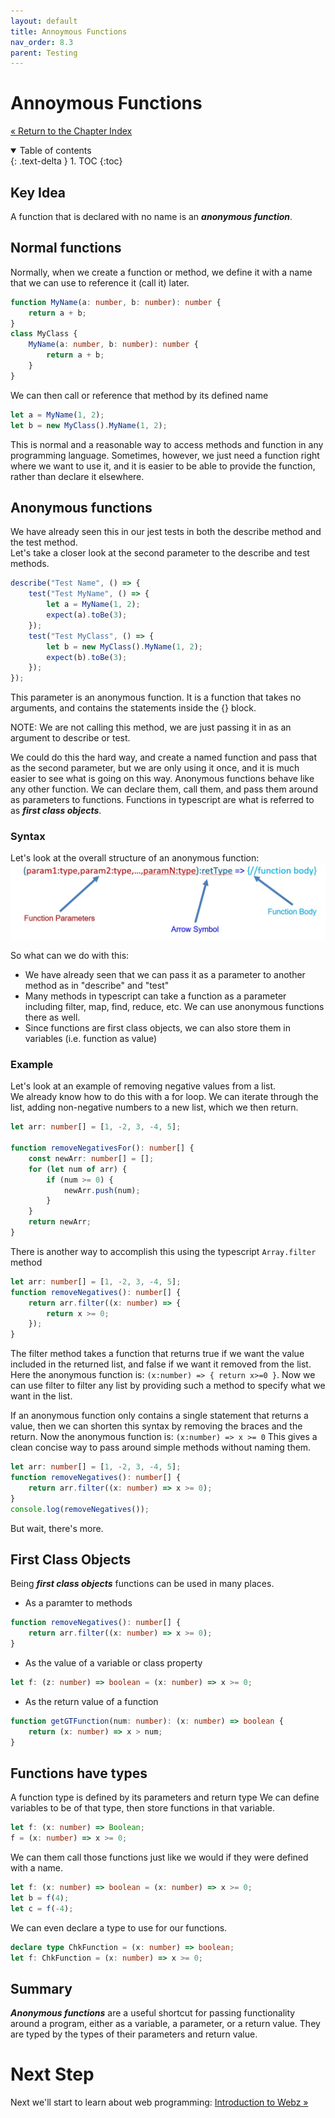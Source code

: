 ```yaml
---
layout: default
title: Annoymous Functions
nav_order: 8.3
parent: Testing
---
```


# Annoymous Functions

[&laquo; Return to the Chapter Index](index.md)

<details open markdown="block">
  <summary>
    Table of contents
  </summary>
  {: .text-delta }
1. TOC
{:toc}
</details>

## Key Idea

A function that is declared with no name is an **_anonymous function_**.

## Normal functions

Normally, when we create a function or method, we define it with a name that we can use to reference it (call it) later.

```typescript
function MyName(a: number, b: number): number {
    return a + b;
}
class MyClass {
    MyName(a: number, b: number): number {
        return a + b;
    }
}
```

We can then call or reference that method by its defined name

```typescript
let a = MyName(1, 2);
let b = new MyClass().MyName(1, 2);
```

This is normal and a reasonable way to access methods and function in any programming language.
Sometimes, however, we just need a function right where we want to use it, and it is easier to be able to provide the function, rather than declare it elsewhere.

## Anonymous functions

We have already seen this in our jest tests in both the describe method and the test method.  
Let's take a closer look at the second parameter to the describe and test methods.

```typescript
describe("Test Name", () => {
    test("Test MyName", () => {
        let a = MyName(1, 2);
        expect(a).toBe(3);
    });
    test("Test MyClass", () => {
        let b = new MyClass().MyName(1, 2);
        expect(b).toBe(3);
    });
});
```

This parameter is an anonymous function. It is a function that takes no arguments, and contains the statements inside the {} block.

NOTE: We are not calling this method, we are just passing it in as an argument to describe or test.

We could do this the hard way, and create a named function and pass that as the second parameter, but we are only using it once, and it is much easier to see what is going on this way.
Anonymous functions behave like any other function. We can declare them, call them, and pass them around as parameters to functions. Functions in typescript are what is referred to as **_first class objects_**.

### Syntax

Let's look at the overall structure of an anonymous function:
![](../../assets/images/anon_1.jpg)

So what can we do with this:

-   We have already seen that we can pass it as a parameter to another method as in "describe" and "test"
-   Many methods in typescript can take a function as a parameter including filter, map, find, reduce, etc. We can use anonymous functions there as well.
-   Since functions are first class objects, we can also store them in variables (i.e. function as value)

### Example

Let's look at an example of removing negative values from a list.  
We already know how to do this with a for loop.
We can iterate through the list, adding non-negative numbers to a new list, which we then return.

```typescript
let arr: number[] = [1, -2, 3, -4, 5];

function removeNegativesFor(): number[] {
    const newArr: number[] = [];
    for (let num of arr) {
        if (num >= 0) {
            newArr.push(num);
        }
    }
    return newArr;
}
```

There is another way to accomplish this using the typescript `Array.filter` method

```typescript
let arr: number[] = [1, -2, 3, -4, 5];
function removeNegatives(): number[] {
    return arr.filter((x: number) => {
        return x >= 0;
    });
}
```

The filter method takes a function that returns true if we want the value included in the returned list, and false if we want it removed from the list.
Here the anonymous function is: `(x:number) => { return x>=0 }`.
Now we can use filter to filter any list by providing such a method to specify what we want in the list.

If an anonymous function only contains a single statement that returns a value, then we can shorten this syntax by removing the braces and the return.
Now the anonymous function is: `(x:number) => x >= 0`
This gives a clean concise way to pass around simple methods without naming them.

```typescript
let arr: number[] = [1, -2, 3, -4, 5];
function removeNegatives(): number[] {
    return arr.filter((x: number) => x >= 0);
}
console.log(removeNegatives());
```

But wait, there's more.

## First Class Objects

Being **_first class objects_** functions can be used in many places.

-   As a paramter to methods

```typescript
function removeNegatives(): number[] {
    return arr.filter((x: number) => x >= 0);
}
```

-   As the value of a variable or class property

```typescript
let f: (z: number) => boolean = (x: number) => x >= 0;
```

-   As the return value of a function

```typescript
function getGTFunction(num: number): (x: number) => boolean {
    return (x: number) => x > num;
}
```

## Functions have types

A function type is defined by its parameters and return type
We can define variables to be of that type, then store functions in that variable.

```typescript
let f: (x: number) => Boolean;
f = (x: number) => x >= 0;
```

We can them call those functions just like we would if they were defined with a name.

```typescript
let f: (x: number) => boolean = (x: number) => x >= 0;
let b = f(4);
let c = f(-4);
```

We can even declare a type to use for our functions.

```typescript
declare type ChkFunction = (x: number) => boolean;
let f: ChkFunction = (x: number) => x >= 0;
```

## Summary

**_Anonymous functions_** are a useful shortcut for passing functionality around a program, either as a variable, a parameter, or a return value. They are typed by the types of their parameters and return value.

# Next Step

Next we'll start to learn about web programming: [Introduction to Webz &raquo;](../9-webz-intro/index.md)
